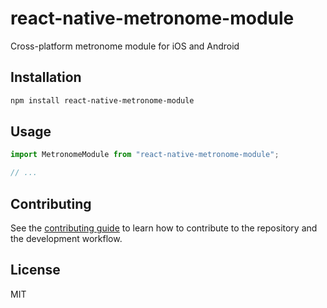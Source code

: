 # react-native-metronome-module

Cross-platform metronome module for iOS and Android

## Installation

```sh
npm install react-native-metronome-module
```

## Usage

```js
import MetronomeModule from "react-native-metronome-module";

// ...

```

## Contributing

See the [contributing guide](CONTRIBUTING.md) to learn how to contribute to the repository and the development workflow.

## License

MIT
